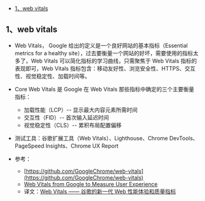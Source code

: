 - [1、web vitals](#1web-vitals)

## 1、web vitals

- Web Vitals， Google 给出的定义是一个良好网站的基本指标（Essential metrics for a healthy site），过去要衡量一个网站的好坏，需要使用的指标太多了，Web Vitals 可以简化指标的学习曲线，只需聚焦于 Web Vitals 指标的表现即可，Web Vitals 指标包含：移动友好性、浏览安全性、HTTPS、交互性、视觉稳定性、加载时间等。

- Core Web Vitals 是 Google 在 Web Vitals 那些指标中确定的三个主要衡量指标：

    - 加载性能（LCP）-- 显示最大内容元素所需时间
    - 交互性（FID）-- 首次输入延迟时间
    - 视觉稳定性（CLS）-- 累积布局配置偏移

- 测试工具：谷歌扩展工具（Web Vitals）、Lighthouse、Chrome DevTools、PageSpeed Insights、Chrome UX Report 

- 参考：
  - [https://github.com/GoogleChrome/web-vitals](https://github.com/GoogleChrome/web-vitals)
  - [Web Vitals from Google to Measure User Experience](https://blog.bitsrc.io/web-vitals-from-google-to-measure-user-experience-8bf9d33bddbe)
  - 译文：[Web Vitals —— 谷歌的新一代 Web 性能体验和质量指标](https://new.qq.com/omn/20210323/20210323A01G8200.html)




